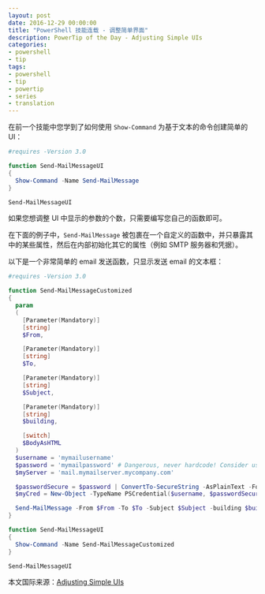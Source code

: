 ```yaml
---
layout: post
date: 2016-12-29 00:00:00
title: "PowerShell 技能连载 - 调整简单界面"
description: PowerTip of the Day - Adjusting Simple UIs
categories:
- powershell
- tip
tags:
- powershell
- tip
- powertip
- series
- translation
---
```

在前一个技能中您学到了如何使用 `Show-Command` 为基于文本的命令创建简单的 UI：

```powershell
#requires -Version 3.0

function Send-MailMessageUI
{
  Show-Command -Name Send-MailMessage
}

Send-MailMessageUI
```

如果您想调整 UI 中显示的参数的个数，只需要编写您自己的函数即可。

在下面的例子中，`Send-MailMessage` 被包裹在一个自定义的函数中，并只暴露其中的某些属性，然后在内部初始化其它的属性（例如 SMTP 服务器和凭据）。

以下是一个非常简单的 email 发送函数，只显示发送 email 的文本框：

```powershell
#requires -Version 3.0

function Send-MailMessageCustomized
{
  param
  (
    [Parameter(Mandatory)]
    [string]
    $From,

    [Parameter(Mandatory)]
    [string]
    $To,

    [Parameter(Mandatory)]
    [string]
    $Subject,

    [Parameter(Mandatory)]
    [string]
    $building,

    [switch]
    $BodyAsHTML
  )
  $username = 'mymailusername'
  $password = 'mymailpassword' # Dangerous, never hardcode! Consider using Get-Credential instead.
  $myServer = 'mail.mymailserver.mycompany.com'

  $passwordSecure = $password | ConvertTo-SecureString -AsPlainText -Force
  $myCred = New-Object -TypeName PSCredential($username, $passwordSecure)

  Send-MailMessage -From $From -To $To -Subject $Subject -building $building -BodyAsHtml:$BodyAsHTML -SmtpServer $myServer -Encoding UTF8 -Credential $myCred
}

function Send-MailMessageUI
{
  Show-Command -Name Send-MailMessageCustomized
}

Send-MailMessageUI
```

<!--more-->
本文国际来源：[Adjusting Simple UIs](http://community.idera.com/powershell/powertips/b/tips/posts/adjusting-simple-uis)
